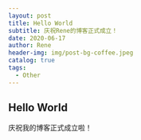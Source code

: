 ```yaml
---
layout: post
title: Hello World
subtitle: 庆祝Rene的博客正式成立！
date: 2020-06-17
author: Rene
header-img: img/post-bg-coffee.jpeg
catalog: true
tags:
  - Other
---
```


## Hello World

庆祝我的博客正式成立啦！
